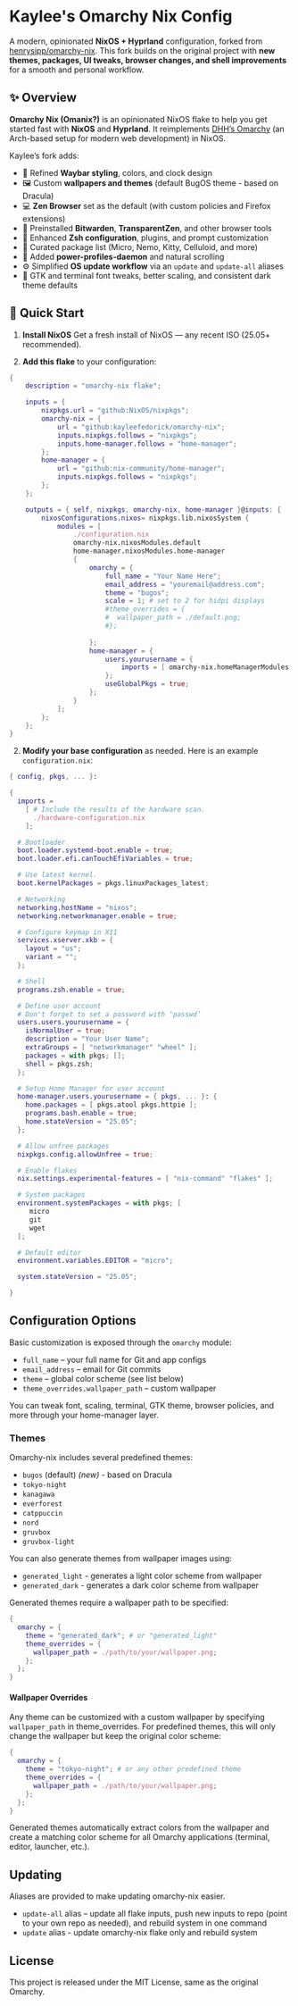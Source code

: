 # Kaylee's Omarchy Nix Config
A modern, opinionated **NixOS + Hyprland** configuration, forked from [henrysipp/omarchy-nix](https://github.com/henrysipp/omarchy-nix).
This fork builds on the original project with **new themes, packages, UI tweaks, browser changes, and shell improvements** for a smooth and personal workflow.

## ✨ Overview

**Omarchy Nix (Omanix?)** is an opinionated NixOS flake to help you get started fast with **NixOS** and **Hyprland**.
It reimplements [DHH’s Omarchy](https://github.com/dhh/omarchy) (an Arch-based setup for modern web development) in NixOS.

Kaylee’s fork adds:

* 🌈 Refined **Waybar styling**, colors, and clock design
* 🖼️ Custom **wallpapers and themes** (default BugOS theme - based on Dracula)
* 💻 **Zen Browser** set as the default (with custom policies and Firefox extensions)
* 🧩 Preinstalled **Bitwarden**, **TransparentZen**, and other browser tools
* 🐚 Enhanced **Zsh configuration**, plugins, and prompt customization
* 🧰 Curated package list (Micro, Nemo, Kitty, Celluloid, and more)
* 🔋 Added **power-profiles-daemon** and natural scrolling
* ⚙️ Simplified **OS update workflow** via an `update` and `update-all` aliases
* 🎨 GTK and terminal font tweaks, better scaling, and consistent dark theme defaults


## 🚀 Quick Start

1. **Install NixOS**
   Get a fresh install of NixOS — any recent ISO (25.05+ recommended).

2. **Add this flake** to your configuration:

```nix
{
	description = "omarchy-nix flake";

	inputs = {
		nixpkgs.url = "github:NixOS/nixpkgs";
		omarchy-nix = {
			url = "github:kayleefedorick/omarchy-nix";
			inputs.nixpkgs.follows = "nixpkgs";
			inputs.home-manager.follows = "home-manager";
		};
		home-manager = {
			url = "github:nix-community/home-manager";
			inputs.nixpkgs.follows = "nixpkgs";
		};
	};

	outputs = { self, nixpkgs, omarchy-nix, home-manager }@inputs: {
		nixosConfigurations.nixos= nixpkgs.lib.nixosSystem {
			modules = [
				./configuration.nix
				omarchy-nix.nixosModules.default
				home-manager.nixosModules.home-manager
				{
					omarchy = {
						full_name = "Your Name Here";
						email_address = "youremail@address.com";
						theme = "bugos";
						scale = 1; # set to 2 for hidpi displays
						#theme_overrides = {
						#  wallpaper_path = ./default.png;
						#};
						
					};
					home-manager = {
						users.yourusername = {
							imports = [ omarchy-nix.homeManagerModules.default ];
						};
                        useGlobalPkgs = true;
					};
				}
			];
		};
	};
}
```

2. **Modify your base configuration** as needed. Here is an example `configuration.nix`:
```nix
{ config, pkgs, ... }:

{
  imports =
    [ # Include the results of the hardware scan.
      ./hardware-configuration.nix
    ];

  # Bootloader
  boot.loader.systemd-boot.enable = true;
  boot.loader.efi.canTouchEfiVariables = true;

  # Use latest kernel.
  boot.kernelPackages = pkgs.linuxPackages_latest;

  # Networking
  networking.hostName = "nixos";
  networking.networkmanager.enable = true;

  # Configure keymap in X11
  services.xserver.xkb = {
    layout = "us";
    variant = "";
  };

  # Shell
  programs.zsh.enable = true;

  # Define user account
  # Don't forget to set a password with ‘passwd’
  users.users.yourusername = {
    isNormalUser = true;
    description = "Your User Name";
    extraGroups = [ "networkmanager" "wheel" ];
    packages = with pkgs; [];
    shell = pkgs.zsh;
  };

  # Setup Home Manager for user account
  home-manager.users.yourusername = { pkgs, ... }: {
  	home.packages = [ pkgs.atool pkgs.httpie ];
  	programs.bash.enable = true;
  	home.stateVersion = "25.05";
  };

  # Allow unfree packages
  nixpkgs.config.allowUnfree = true;

  # Enable flakes
  nix.settings.experimental-features = [ "nix-command" "flakes" ];

  # System packages
  environment.systemPackages = with pkgs; [
     micro
     git
     wget
  ];

  # Default editor
  environment.variables.EDITOR = "micro";

  system.stateVersion = "25.05";

}
```

## Configuration Options

Basic customization is exposed through the `omarchy` module:

* `full_name` – your full name for Git and app configs
* `email_address` – email for Git commits
* `theme` – global color scheme (see list below)
* `theme_overrides.wallpaper_path` – custom wallpaper

You can tweak font, scaling, terminal, GTK theme, browser policies, and more through your home-manager layer.

### Themes

Omarchy-nix includes several predefined themes:
- `bugos` (default) *(new)* - based on Dracula
- `tokyo-night`
- `kanagawa`
- `everforest`
- `catppuccin`
- `nord`
- `gruvbox`
- `gruvbox-light`

You can also generate themes from wallpaper images using:
- `generated_light` - generates a light color scheme from wallpaper
- `generated_dark` - generates a dark color scheme from wallpaper

Generated themes require a wallpaper path to be specified:

```nix
{
  omarchy = {
    theme = "generated_dark"; # or "generated_light"
    theme_overrides = {
      wallpaper_path = ./path/to/your/wallpaper.png;
    };
  };
}
```

#### Wallpaper Overrides

Any theme can be customized with a custom wallpaper by specifying `wallpaper_path` in theme_overrides. For predefined themes, this will only change the wallpaper but keep the original color scheme:

```nix
{
  omarchy = {
    theme = "tokyo-night"; # or any other predefined theme
    theme_overrides = {
      wallpaper_path = ./path/to/your/wallpaper.png;
    };
  };
}
```

Generated themes automatically extract colors from the wallpaper and create a matching color scheme for all Omarchy applications (terminal, editor, launcher, etc.). 

## Updating

Aliases are provided to make updating omarchy-nix easier.

* `update-all` alias – update all flake inputs, push new inputs to repo (point to your own repo as needed), and rebuild system in one command
* `update` alias - update omarchy-nix flake only and rebuild system

## License

This project is released under the MIT License, same as the original Omarchy.
